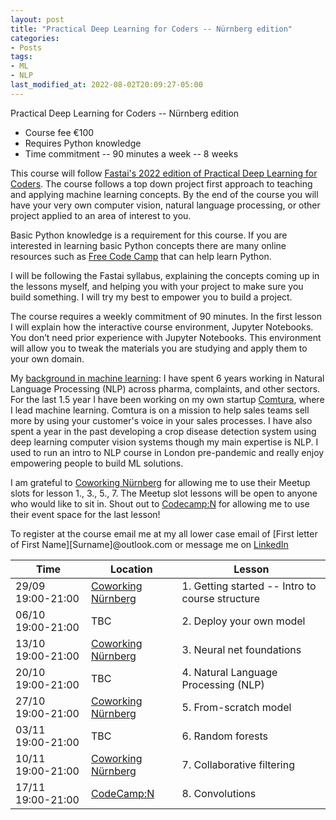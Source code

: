 ```yaml
---
layout: post
title: "Practical Deep Learning for Coders -- Nürnberg edition"
categories:
- Posts
tags:
- ML
- NLP
last_modified_at: 2022-08-02T20:09:27-05:00
---
```


Practical Deep Learning for Coders -- Nürnberg edition

- Course fee €100
- Requires Python knowledge
- Time commitment -- 90 minutes a week -- 8 weeks


This course will follow [Fastai's 2022 edition of Practical Deep Learning for Coders](https://course.fast.ai/). The course follows a top down project first approach to teaching and applying machine learning concepts. By the end of the course you will have your very own computer vision, natural language processing, or other project applied to an area of interest to you. 

Basic Python knowledge is a requirement for this course. If you are interested in learning basic Python concepts there are many online resources such as [Free Code Camp](https://www.youtube.com/watch?v=rfscVS0vtbw) that can help learn Python.

I will be following the Fastai syllabus, explaining the concepts coming up in the lessons myself, and helping you with your project to make sure you build something. I will try my best to empower you to build a project. 

The course requires a weekly commitment of 90 minutes. In the first lesson I will explain how the interactive course environment, Jupyter Notebooks. You don’t need prior experience with Jupyter Notebooks. This environment will allow you to tweak the materials you are studying and apply them to your own domain.

My [background in machine learning](https://www.linkedin.com/in/christiaan-swart-51a68967/): I have spent 6 years working in Natural Language Processing (NLP) across pharma, complaints, and other sectors. For the last 1.5 year I have been working on my own startup [Comtura](https://comtura.ai/), where I lead machine learning. Comtura is on a mission to help sales teams sell more by using your customer's voice in your sales processes. I have also spent a year in the past developing a crop disease detection system using deep learning computer vision systems though my main expertise is NLP. I used to run an intro to NLP course in London pre-pandemic and really enjoy empowering people to build ML solutions.

I am grateful to [Coworking Nürnberg](https://coworking-nuernberg.de/) for allowing me to use their Meetup slots for lesson 1., 3., 5., 7. The Meetup slot lessons will be open to anyone who would like to sit in. Shout out to [Codecamp:N](https://www.codecamp-n.com/) for allowing me to use their event space for the last lesson!

To register at the course email me at my all lower case email of [First letter of First Name][Surname]@outlook.com or message me on [LinkedIn](https://www.linkedin.com/in/christiaan-swart-51a68967/)

| Time              | Location                                             | Lesson                                          |
|-------------------|------------------------------------------------------|-------------------------------------------------|
| 29/09 19:00-21:00 | [Coworking Nürnberg](https://g.page/cwnue?share)     | 1. Getting started -- Intro to course structure |
| 06/10 19:00-21:00 | TBC                                                  | 2. Deploy your own model                        |
| 13/10 19:00-21:00 | [Coworking Nürnberg](https://g.page/cwnue?share)     | 3. Neural net foundations                       |
| 20/10 19:00-21:00 | TBC                                                  | 4. Natural Language Processing (NLP)            |
| 27/10 19:00-21:00 | [Coworking Nürnberg](https://g.page/cwnue?share)     | 5. From-scratch model                           |
| 03/11 19:00-21:00 | TBC                                                  | 6. Random forests                               |
| 10/11 19:00-21:00 | [Coworking Nürnberg](https://g.page/cwnue?share)     | 7. Collaborative filtering                      |
| 17/11 19:00-21:00 | [CodeCamp:N](https://goo.gl/maps/B5n4pWYeZgqqwUYWA)  | 8. Convolutions                                 |